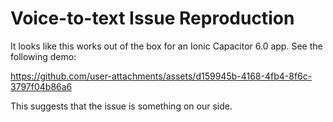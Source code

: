 # Voice-to-text Issue Reproduction

It looks like this works out of the box for an Ionic Capacitor 6.0 app. See the following demo:

https://github.com/user-attachments/assets/d159945b-4168-4fb4-8f6c-3797f04b86a6

This suggests that the issue is something on our side.
